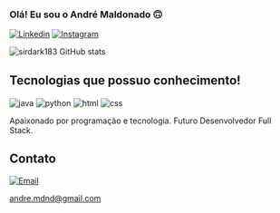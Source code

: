 
### Olá! Eu sou o André Maldonado 🙃

[![Linkedin](https://img.shields.io/badge/LinkedIn-0077B5?style=for-the-badge&logo=linkedin&logoColor=white)](https://www.linkedin.com/in/andremaldonado1/)
[![Instagram](https://img.shields.io/badge/Instagram-E4405F?style=for-the-badge&logo=instagram&logoColor=white)](https://www.instagram.com/andrelomaldonado/)

![sirdark183 GitHub stats](https://github-readme-stats.vercel.app/api?username=sirdark183&show_icons=true&theme=onedark)

## Tecnologias que possuo conhecimento!

<div styLe="display: inline_block"><br\>
    <img align="center" alt="java" src="https://img.shields.io/badge/Java-ED8B00?style=for-the-badge&logo=java&logoColor=white" />
    <img align="center" alt="python" src="https://img.shields.io/badge/Python-3776AB?style=for-the-badge&logo=python&logoColor=white" />
    <img align="center" alt="html" src="https://img.shields.io/badge/HTML-239120?style=for-the-badge&logo=html5&logoColor=white" />
    <img align="center" alt="css" src="https://img.shields.io/badge/CSS-239120?&style=for-the-badge&logo=css3&logoColor=white" />
</div><br\>

Apaixonado por programação e tecnologia. Futuro Desenvolvedor Full Stack.

## Contato 
[![Email](https://img.shields.io/badge/Gmail-D14836?style=for-the-badge&logo=gmail&logoColor=white)]() 

andre.mdnd@gmail.com
